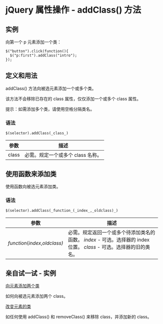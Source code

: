 # jQuery 属性操作 - addClass() 方法



## 实例

向第一个 p 元素添加一个类：

```
$("button").click(function(){
  $("p:first").addClass("intro");
});

```

## 定义和用法

addClass() 方法向被选元素添加一个或多个类。

该方法不会移除已存在的 class 属性，仅仅添加一个或多个 class 属性。

提示：如需添加多个类，请使用空格分隔类名。

### 语法

```
$(selector).addClass(_class_)
```

| 参数 | 描述 |
| --- | --- |
| class | 必需。规定一个或多个 class 名称。 |

## 使用函数来添加类

使用函数向被选元素添加类。

### 语法

```
$(selector).addClass(_function_(_index_,_oldclass)_)
```

| 参数 | 描述 |
| --- | --- |
| _function_(_index_,_oldclass)_ | 必需。规定返回一个或多个待添加类名的函数。   _index_ - 可选。选择器的 index 位置。   _class_ - 可选。选择器的旧的类名。 |

## 亲自试一试 - 实例

[向元素添加两个类](/tiy/t.asp?f=jquery_attributes_addclass_two)

如何向被选元素添加两个 class。

[改变元素的类](/tiy/t.asp?f=jquery_attributes_addremoveclass)

如任何使用 addClass() 和 removeClass() 来移除 class，并添加新的 class。
